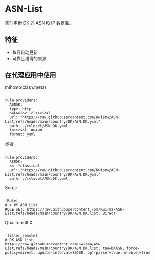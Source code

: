 
# ASN-List
    
实时更新 DK 的 ASN 和 IP 数据库。
    
## 特征
    
- 每日自动更新
- 可靠且准确的来源
    
## 在代理应用中使用
    
mihomo(clash.meta)
   
<pre><code class="language-javascript">
rule-providers:
  ASNDK:
  type: http
  behavior: classical
  url: "https://raw.githubusercontent.com/Kwisma/ASN-List/refs/heads/main/country/DK/ASN.DK.yaml"
  path: ./ruleset/ASN.DK.yaml
  interval: 86400
  format: yaml
</code></pre>

或者

<pre><code class="language-javascript">
rule-providers:
  ASNDK:
  <<: *classical
  url: "https://raw.githubusercontent.com/Kwisma/ASN-List/refs/heads/main/country/DK/ASN.DK.yaml"
  path: ./ruleset/ASN.DK.yaml
</code></pre>
    
Surge
    
<pre><code class="language-javascript">
[Rule]
# > DK ASN List
RULE-SET, https://raw.githubusercontent.com/Kwisma/ASN-List/refs/heads/main/country/DK/ASN.DK.list, Direct
</code></pre>
    
Quantumult X
    
<pre><code class="language-javascript">
[filter_remote]
# DK ASN List
https://raw.githubusercontent.com/Kwisma/ASN-List/refs/heads/main/country/DK/ASN.DK.list, tag=DKASN, force-policy=direct, update-interval=86400, opt-parser=true, enabled=true
</code></pre>
